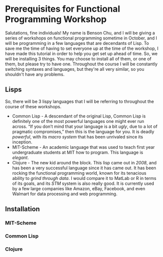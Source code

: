 ﻿# Prerequisites for Functional Programming Workshop
Salutations, fine individuals!
My name is Benson Chu, and I will be giving a series of workshops on functional programming sometime in October, and I will be programming in a few languages that are decendants of Lisp.
To save me the time of having to set everyone up at the time of the workshop, I have made this tutorial in order to help you get set up ahead of time.
So, we will be installing 3 things. You may choose to install all of them, or one of them, but please try to have one. Throughout the course I will be constantly switching syntaxes and languages, but they're all very similar, so you shouldn't have any problems.
## Lisps
So, there will be 3 lispy languages that I will be referring to throughout the course of these workshops. 
* Common Lisp - A descendant of the original Lisp, Common Lisp is definitely one of the most powerful languages one might ever run across. “If you don’t mind that your language is a bit *ugly*, due to a lot of pragmatic compromises,” then this is the language for you. It is deadly *powerful*, with its *macro system* that has been unrivaled since its inception. 
* MIT-Scheme - An academic language that was used to teach first year undergraduate students at MIT how to program. This language is *elegant*.
* Clojure - The new kid around the block. This lisp came out in *2008*, and has been a very successful language since it has came out. It has been rocking the functional programming world, known for its tenacious ability to *grind through data*. I would compare it to MatLab or R in terms of its goals, and its *STM* system is also really good. It is currently used by a few large companies like Amazon, eBay, Facebook, and even Walmart for data processing and web programming.

## Installation
### MIT-Scheme
### Common Lisp
### Clojure

